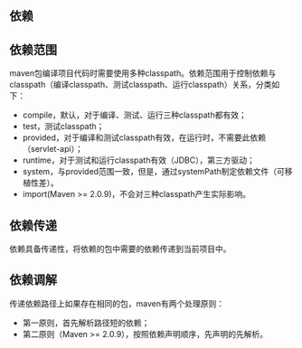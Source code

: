 ## 依赖

## 依赖范围

maven包编译项目代码时需要使用多种classpath。依赖范围用于控制依赖与classpath（编译classpath、测试classpath、运行classpath）关系，分类如下：

* compile，默认，对于编译、测试、运行三种classpath都有效；
* test，测试classpath；
* provided，对于编译和测试classpath有效，在运行时，不需要此依赖（servlet-api）；
* runtime，对于测试和运行classpath有效（JDBC），第三方驱动；
* system，与provided范围一致，但是，通过systemPath制定依赖文件（可移植性差）。
* import\(Maven &gt;= 2.0.9\)，不会对三种classpath产生实际影响。

## 依赖传递

依赖具备传递性，将依赖的包中需要的依赖传递到当前项目中。

## 依赖调解

传递依赖路径上如果存在相同的包，maven有两个处理原则：

* 第一原则，首先解析路径短的依赖；
* 第二原则（Maven &gt;= 2.0.9），按照依赖声明顺序，先声明的先解析。



# 



